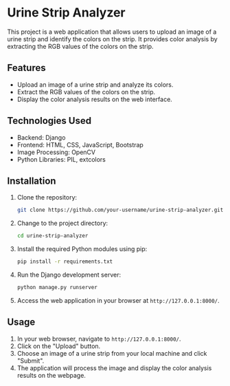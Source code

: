 # Urine Strip Analyzer

This project is a web application that allows users to upload an image of a urine strip and identify the colors on the strip. It provides color analysis by extracting the RGB values of the colors on the strip.

## Features

- Upload an image of a urine strip and analyze its colors.
- Extract the RGB values of the colors on the strip.
- Display the color analysis results on the web interface.

## Technologies Used

- Backend: Django
- Frontend: HTML, CSS, JavaScript, Bootstrap
- Image Processing: OpenCV
- Python Libraries: PIL, extcolors

## Installation

1. Clone the repository:

   ```bash
   git clone https://github.com/your-username/urine-strip-analyzer.git
   ```

2. Change to the project directory:

   ```bash
   cd urine-strip-analyzer
   ```

3. Install the required Python modules using pip:

   ```bash
   pip install -r requirements.txt
   ```

4. Run the Django development server:

   ```bash
   python manage.py runserver
   ```

5. Access the web application in your browser at `http://127.0.0.1:8000/`.

## Usage

1. In your web browser, navigate to `http://127.0.0.1:8000/`.
2. Click on the "Upload" button.
3. Choose an image of a urine strip from your local machine and click "Submit".
4. The application will process the image and display the color analysis results on the webpage.
